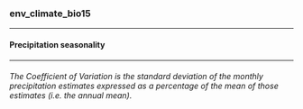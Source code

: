 ### env_climate_bio15



------
#### Precipitation seasonality



------
###### The Coefficient of Variation is the standard deviation of the monthly precipitation estimates expressed as a percentage of the mean of those estimates (i.e. the annual mean).